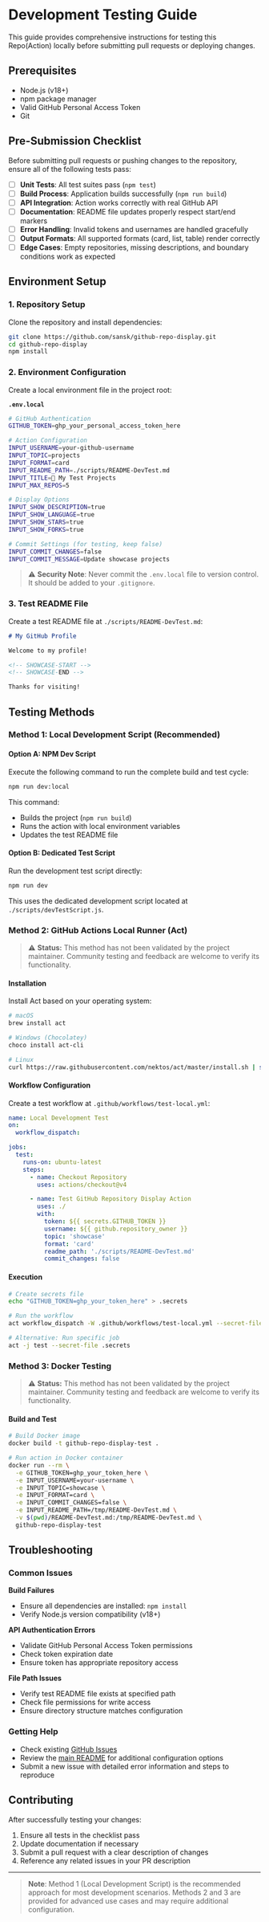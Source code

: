 # Development Testing Guide

This guide provides comprehensive instructions for testing this Repo(Action) locally before submitting pull requests or deploying changes.

## Prerequisites

- Node.js (v18+)
- npm package manager
- Valid GitHub Personal Access Token
- Git

## Pre-Submission Checklist

Before submitting pull requests or pushing changes to the repository, ensure all of the following tests pass:

- [ ] **Unit Tests**: All test suites pass (`npm test`)
- [ ] **Build Process**: Application builds successfully (`npm run build`)
- [ ] **API Integration**: Action works correctly with real GitHub API
- [ ] **Documentation**: README file updates properly respect start/end markers
- [ ] **Error Handling**: Invalid tokens and usernames are handled gracefully
- [ ] **Output Formats**: All supported formats (card, list, table) render correctly
- [ ] **Edge Cases**: Empty repositories, missing descriptions, and boundary conditions work as expected

## Environment Setup

### 1. Repository Setup

Clone the repository and install dependencies:

```bash
git clone https://github.com/sansk/github-repo-display.git
cd github-repo-display
npm install
```

### 2. Environment Configuration

Create a local environment file in the project root:

**`.env.local`**

```bash
# GitHub Authentication
GITHUB_TOKEN=ghp_your_personal_access_token_here

# Action Configuration
INPUT_USERNAME=your-github-username
INPUT_TOPIC=projects
INPUT_FORMAT=card
INPUT_README_PATH=./scripts/README-DevTest.md
INPUT_TITLE=🚀 My Test Projects
INPUT_MAX_REPOS=5

# Display Options
INPUT_SHOW_DESCRIPTION=true
INPUT_SHOW_LANGUAGE=true
INPUT_SHOW_STARS=true
INPUT_SHOW_FORKS=true

# Commit Settings (for testing, keep false)
INPUT_COMMIT_CHANGES=false
INPUT_COMMIT_MESSAGE=Update showcase projects
```

> ⚠️ **Security Note**: Never commit the `.env.local` file to version control. It should be added to your `.gitignore`.

### 3. Test README File

Create a test README file at `./scripts/README-DevTest.md`:

```markdown
# My GitHub Profile

Welcome to my profile!

<!-- SHOWCASE-START -->
<!-- SHOWCASE-END -->

Thanks for visiting!
```

## Testing Methods

### Method 1: Local Development Script (Recommended)

#### Option A: NPM Dev Script

Execute the following command to run the complete build and test cycle:

```bash
npm run dev:local
```

This command:

- Builds the project (`npm run build`)
- Runs the action with local environment variables
- Updates the test README file

#### Option B: Dedicated Test Script

Run the development test script directly:

```bash
npm run dev
```

This uses the dedicated development script located at `./scripts/devTestScript.js`.

### Method 2: GitHub Actions Local Runner (Act)

> ⚠️ **Status:** This method has not been validated by the project maintainer. Community testing and feedback are welcome to verify its functionality.

#### Installation

Install Act based on your operating system:

```bash
# macOS
brew install act

# Windows (Chocolatey)
choco install act-cli

# Linux
curl https://raw.githubusercontent.com/nektos/act/master/install.sh | sudo bash
```

#### Workflow Configuration

Create a test workflow at `.github/workflows/test-local.yml`:

```yaml
name: Local Development Test
on:
  workflow_dispatch:

jobs:
  test:
    runs-on: ubuntu-latest
    steps:
      - name: Checkout Repository
        uses: actions/checkout@v4

      - name: Test GitHub Repository Display Action
        uses: ./
        with:
          token: ${{ secrets.GITHUB_TOKEN }}
          username: ${{ github.repository_owner }}
          topic: 'showcase'
          format: 'card'
          readme_path: './scripts/README-DevTest.md'
          commit_changes: false
```

#### Execution

```bash
# Create secrets file
echo "GITHUB_TOKEN=ghp_your_token_here" > .secrets

# Run the workflow
act workflow_dispatch -W .github/workflows/test-local.yml --secret-file .secrets

# Alternative: Run specific job
act -j test --secret-file .secrets
```

### Method 3: Docker Testing

> ⚠️ **Status:** This method has not been validated by the project maintainer. Community testing and feedback are welcome to verify its functionality.

#### Build and Test

```bash
# Build Docker image
docker build -t github-repo-display-test .

# Run action in Docker container
docker run --rm \
  -e GITHUB_TOKEN=ghp_your_token_here \
  -e INPUT_USERNAME=your-username \
  -e INPUT_TOPIC=showcase \
  -e INPUT_FORMAT=card \
  -e INPUT_COMMIT_CHANGES=false \
  -e INPUT_README_PATH=/tmp/README-DevTest.md \
  -v $(pwd)/README-DevTest.md:/tmp/README-DevTest.md \
  github-repo-display-test
```

## Troubleshooting

### Common Issues

**Build Failures**

- Ensure all dependencies are installed: `npm install`
- Verify Node.js version compatibility (v18+)

**API Authentication Errors**

- Validate GitHub Personal Access Token permissions
- Check token expiration date
- Ensure token has appropriate repository access

**File Path Issues**

- Verify test README file exists at specified path
- Check file permissions for write access
- Ensure directory structure matches configuration

### Getting Help

- Check existing [GitHub Issues](https://github.com/sansk/github-repo-display/issues)
- Review the [main README](../README.md) for additional configuration options
- Submit a new issue with detailed error information and steps to reproduce

## Contributing

After successfully testing your changes:

1. Ensure all tests in the checklist pass
2. Update documentation if necessary
3. Submit a pull request with a clear description of changes
4. Reference any related issues in your PR description

---

> **Note**: Method 1 (Local Development Script) is the recommended approach for most development scenarios. Methods 2 and 3 are provided for advanced use cases and may require additional configuration.
